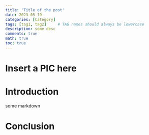 ```yaml
---
title: 'Title of the post'
date: 2023-05-19
categories: [Category]
tags: [tag1, tag2]     # TAG names should always be lowercase
description: some desc
comments: true
math: true
toc: true
---
```


# Insert a PIC here

# Introduction
some markdown

# Conclusion